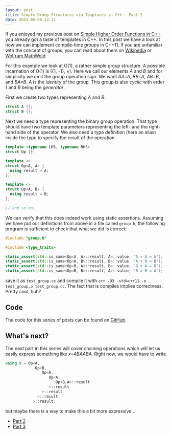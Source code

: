 ```yaml
---
layout: post
title: Simple Group Structures via Templates in C++ – Part I
date: 2015-05-08 13:37
---
```


If you enjoyed my previous post on [Simple Higher Order Functions in C++](/2015/04/17/simple-higher-order-functions.html) you already got a taste of templates in C++. In this post we have a look at how we can implement compile-time _groups_ in C++11. If you are unfamiliar with the concept of groups, you can read about them on [Wikipedia](https://en.wikipedia.org/wiki/Group_%28mathematics%29) or [Wolfram MathWold](http://mathworld.wolfram.com/Group.html).

For this example we look at O(1), a rather simple group structure. A possible incarnation of O(1) is ({1, -1}, ×). Here we call our elements _A_ and _B_ and for simplicity we omit the group operation sign. We want _AA=A_, _BB=A_, _AB=B_, and _BA=B_. _A_ is the _identity_ of the group. This group is also _cyclic_ with order 1 and _B_ being the _generator_.

First we create two types representing _A_ and _B_:

```cpp
struct A {};
struct B {};
```

Next we need a type representing the binary group operation. That type should have two template parameters representing the left- and the right-hand side of the operator. We also need a type definition (here an alias) inside the type to specify the result of the operation.

```cpp
template <typename LHS, typename RHS>
struct Op {};

template <>
struct Op<A, A> {
  using result = A;
};

template <>
struct Op<A, B> {
  using result = B;
};

// and so on…
```

We can verify that this does indeed work using static assertions. Assuming we have put our definitions from above in a file called `group.h`, the following program is sufficient to check that what we did is correct:

```cpp
#include "group.h"

#include <type_traits>

static_assert(std::is_same<Op<A, A>::result, A>::value, "A × A = A");
static_assert(std::is_same<Op<A, B>::result, B>::value, "A × B = B");
static_assert(std::is_same<Op<B, A>::result, B>::value, "B × A = B");
static_assert(std::is_same<Op<B, B>::result, A>::value, "B × B = A");
```
save it as `test_group.cc` and compile it with `c++ -O3 -std=c++11 -o test_group.o test_group.cc`. The fact that is compiles implies correctness. Pretty cool, huh?

## Code
The code for this series of posts can be found on [GitHub](https://github.com/kdungs/cpp-group-study).

## What's next?
The next part in this series will cover chaining operations which will let us easily express something like _x=ABAABA_. Right now, we would have to write

```cpp
using x = Op<A,
             Op<B,
                Op<A,
                   Op<A,
                      Op<B,A>::result
                   >::result
                >::result
              >::result
            >::result;
```
but maybe there is a way to make this a bit more expressive…

 * [Part 2](/2015/05/10/groups-templates-pt2.html)
 * [Part 3](/2015/05/12/groups-templates-pt3.html)

